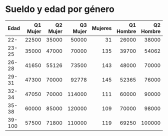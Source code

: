 # Sueldo y edad por género

| Edad | Q1 Mujer | Q2 Mujer | Q3 Mujer | Mujeres | Q1 Hombre | Q2 Hombre | Q3 Hombre | Hombres
|--|--:|--:|--:|--:|--:|--:|--:|--:|
| 22- | 22500 | 35000 | 50000 | 31 | 26000 | 38000 | 50000 | 197
| 23-25 | 35000 | 47000 | 70000 | 135 | 39700 | 54062 | 75000 | 694
| 26-28 | 41650 | 55126 | 73500 | 143 | 48000 | 70000 | 100000 | 772
| 29-31 | 47300 | 70000 | 92778 | 145 | 52365 | 76000 | 109000 | 786
| 32-34 | 47050 | 70000 | 114000 | 111 | 60000 | 90000 | 135000 | 658
| 35-38 | 60000 | 85000 | 120000 | 109 | 70000 | 98000 | 140000 | 722
| 39-100 | 57500 | 71800 | 110000 | 119 | 69250 | 100000 | 141000 | 966
